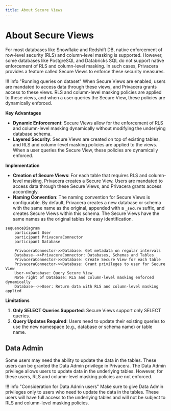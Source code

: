 ```yaml
---
title: About Secure Views
---
```


# About Secure Views

For most databases like Snowflake and Redshift DB, native enforcement of row-level security (RLS) and column-level
masking is supported. However, some databases like PostgreSQL and Databricks SQL do not support native enforcement of
RLS and column-level masking. In such cases, Privacera provides a feature called Secure Views to enforce these security
measures.

!!! info "Running queries on dataset"
    When Secure Views are enabled, users are mandated to access data through these views, and Privacera grants access
    to these views. RLS and column-level masking policies are applied to these views, and when a user queries the Secure
    View, these policies are dynamically enforced.

**Key Advantages**

- **Dynamic Enforcement**: Secure Views allow for the enforcement of RLS and column-level masking dynamically without
  modifying the underlying database schema.
- **Layered Security**: Secure Views are created on top of existing tables, and RLS and column-level masking policies
  are applied to the views. When a user queries the Secure View, these policies are dynamically enforced.

**Implementation**

- **Creation of Secure Views**: For each table that requires RLS and column-level masking, Privacera creates a Secure
  View. Users are mandated to access data through these Secure Views, and Privacera grants access accordingly.
- **Naming Convention**: The naming convention for Secure Views is configurable. By default, Privacera creates a new
  database or schema with the same name as the original, appended with a `_secure` suffix, and creates Secure Views
  within this schema. The Secure Views have the same names as the original tables for easy identification.

```mermaid
sequenceDiagram
    participant User
    participant PrivaceraConnector
    participant Database

    PrivaceraConnector->>Database: Get metadata on regular intervals
    Database-->>PrivaceraConnector: Databases, Schemas and Tables
    PrivaceraConnector->>Database: Create Secure View for each table
    PrivaceraConnector->>Database: Grant privileges to user for Secure View
    User->>Database: Query Secure View
    Note right of Database: RLS and column-level masking enforced dynamically
    Database-->>User: Return data with RLS and column-level masking applied
```

**Limitations**

1. **Only SELECT Queries Supported**: Secure Views support only SELECT queries.
2. **Query Updates Required**: Users need to update their existing queries to use the new namespace (e.g., database or schema name) or table name.

## Data Admin

Some users may need the ability to update the data in the tables. These users can be granted the Data Admin privilege in
Privacera. The Data Admin privilege allows users to update data in the underlying tables. However, for these users, RLS
and column-level masking policies are not enforced.

!!! info "Consideration for Data Admin users"
    Make sure to give Data Admin privileges only to users who need to update the data in the tables. These users
    will have full access to the underlying tables and will not be subject to RLS and column-level masking policies.

